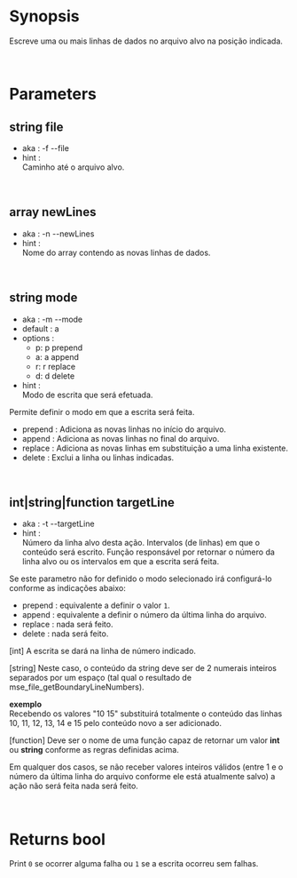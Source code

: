 # Synopsis

Escreve uma ou mais linhas de dados no arquivo alvo na posição indicada.



&nbsp;

# Parameters

## string file

- aka       : -f --file
- hint      :  
  Caminho até o arquivo alvo.


&nbsp;

## array newLines

- aka       : -n --newLines
- hint      :  
  Nome do array contendo as novas linhas de dados.


&nbsp;

## string mode

- aka       : -m --mode
- default   : a
- options   :
  - p: p prepend
  - a: a append
  - r: r replace
  - d: d delete
- hint      :  
  Modo de escrita que será efetuada.

Permite definir o modo em que a escrita será feita.

- prepend : Adiciona as novas linhas no início do arquivo.
- append  : Adiciona as novas linhas no final do arquivo.
- replace : Adiciona as novas linhas em substituição a uma linha existente.
- delete  : Exclui a linha ou linhas indicadas.


&nbsp;

## int|string|function targetLine

- aka       : -t --targetLine
- hint      :  
  Número da linha alvo desta ação.
  Intervalos (de linhas) em que o conteúdo será escrito.
  Função responsável por retornar o número da linha alvo ou os intervalos em 
  que a escrita será feita.

Se este parametro não for definido o modo selecionado irá configurá-lo conforme 
as indicações abaixo:

- prepend : equivalente a definir o valor `1`.
- append  : equivalente a definir o número da última linha do arquivo.
- replace : nada será feito.
- delete  : nada será feito.

[int]
A escrita se dará na linha de número indicado.  


[string]
Neste caso, o conteúdo da string deve ser de 2 numerais inteiros separados por 
um espaço (tal qual o resultado de mse_file_getBoundaryLineNumbers).

**exemplo**  
Recebendo os valores "10 15" substituirá totalmente o conteúdo das linhas 10, 
11, 12, 13, 14 e 15 pelo conteúdo novo a ser adicionado.


[function]
Deve ser o nome de uma função capaz de retornar um valor **int** ou **string** 
conforme as regras definidas acima.


Em qualquer dos casos, se não receber valores inteiros válidos (entre 1 e o
número da última linha do arquivo conforme ele está atualmente salvo) a ação 
não será feita nada será feito.




&nbsp;

# Returns bool

Print `0` se ocorrer alguma falha ou `1` se a escrita ocorreu sem falhas.
